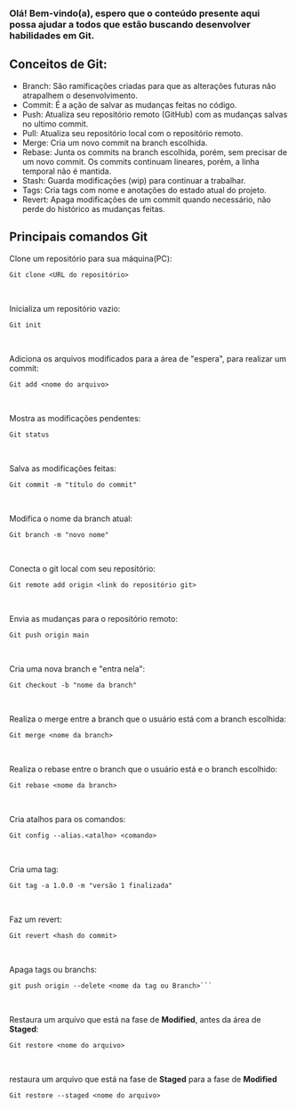 ### Olá! Bem-vindo(a), espero que o conteúdo presente aqui <br> possa ajudar a todos que estão buscando desenvolver habilidades em Git.

## Conceitos de Git:
<ul>
  <li>Branch: São ramificações criadas para que as alterações futuras não atrapalhem o desenvolvimento.</li>
  <li>Commit: É a ação de salvar as mudanças feitas no código.</li>
  <li>Push: Atualiza seu repositório remoto (GitHub) com as mudanças salvas no ultimo commit.</li>
  <li>Pull: Atualiza seu repositório local com o repositório remoto.</li>
  <li>Merge: Cria um novo commit na branch escolhida.</li>
  <li>Rebase: Junta os commits na branch escolhida, porém, sem precisar de um novo commit. Os commits continuam lineares, porém, a linha temporal não é mantida.</li>
  <li>Stash: Guarda modificações (wip) para continuar a trabalhar.</li>
  <li>Tags: Cria tags com nome e anotações do estado atual do projeto.</li>
  <li>Revert: Apaga modificações de um commit quando necessário, não perde do histórico as mudanças feitas.</li>
</ul>


## Principais comandos Git
<p>Clone um repositório para sua máquina(PC):</p>

```
Git clone <URL do repositório>
```
<br>

<p>Inicializa um repositório vazio:</p>

```
Git init
```
<br>

<p>Adiciona os arquivos modificados para a área de "espera", para realizar um commit:</p>

```
Git add <nome do arquivo>
```
<br>

<p>Mostra as modificações pendentes:</p>

```
Git status
```
<br>

<p>Salva as modificações feitas:</p>

```
Git commit -m "título do commit"
```
<br>

<p>Modifica o nome da branch atual:</p>

```
Git branch -m "novo nome"
```
<br>

<p>Conecta o git local com seu repositório:</p>

```
Git remote add origin <link do repositório git>
```
<br>

<p>Envia as mudanças para o repositório remoto:</p>

```
Git push origin main
```
<br>

<p>Cria uma nova branch e "entra nela":</p>

```
Git checkout -b "nome da branch"
```
<br>

<p>Realiza o merge entre a branch que o usuário está com a branch escolhida:</p>

```
Git merge <nome da branch>
```
<br>

<p>Realiza o rebase entre o branch que o usuário está e o branch escolhido:</p>

```
Git rebase <nome da branch>
```
<br>

<p>Cria atalhos para os comandos:</p>

```
Git config --alias.<atalho> <comando>
```
<br>

<p>Cria uma tag:</p>

```
Git tag -a 1.0.0 -m "versão 1 finalizada"
```
<br>

<p>Faz um revert:</p>

```
Git revert <hash do commit>
```
<br>

<p>Apaga tags ou branchs:</p>

```
git push origin --delete <nome da tag ou Branch>```
```
<br>

<p>Restaura um arquivo que está na fase de <strong>Modified</strong>, antes da área de <strong>Staged</strong>:</p>

```
Git restore <nome do arquivo>
```
<br>

<p>restaura um arquivo que está na fase de <strong>Staged</strong> para a fase de <strong>Modified</strong></p>

```
Git restore --staged <nome do arquivo>
```



